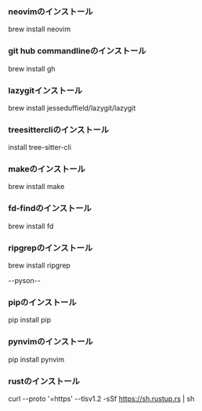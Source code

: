 ### neovimのインストール
brew install neovim

### git hub commandlineのインストール
brew install gh

### lazygitインストール
brew install jesseduffield/lazygit/lazygit

### treesittercliのインストール
install tree-sitter-cli

### makeのインストール
brew install make

### fd-findのインストール
brew install fd

### ripgrepのインストール
brew install ripgrep

--pyson--

### pipのインストール
pip install pip

### pynvimのインストール
pip install pynvim

### rustのインストール
curl --proto '=https' --tlsv1.2 -sSf https://sh.rustup.rs | sh


